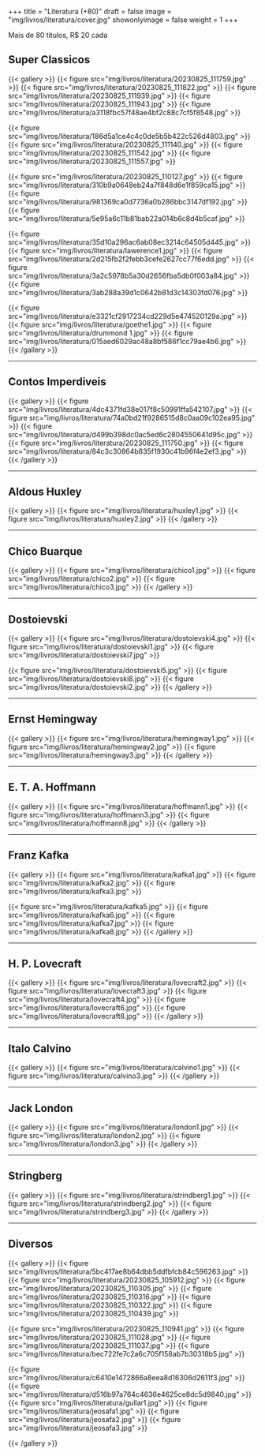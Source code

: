 +++
title = "Literatura (+80)"
draft = false
image = "img/livros/literatura/cover.jpg"
showonlyimage = false
weight = 1
+++

Mais de 80 titulos, <span class="price">R$ 20</span> cada
<!--more-->

## Super Classicos

{{< gallery >}}
{{< figure src="img/livros/literatura/20230825_111759.jpg" >}}
{{< figure src="img/livros/literatura/20230825_111822.jpg" >}}
{{< figure src="img/livros/literatura/20230825_111939.jpg" >}}
{{< figure src="img/livros/literatura/20230825_111943.jpg" >}}
{{< figure src="img/livros/literatura/a3118fbc57f48ae4bf2c88c7cf5f8548.jpg" >}}

{{< figure src="img/livros/literatura/186d5a1ce4c4c0de5b5b422c526d4803.jpg" >}}
{{< figure src="img/livros/literatura/20230825_111140.jpg" >}}
{{< figure src="img/livros/literatura/20230825_111542.jpg" >}}
{{< figure src="img/livros/literatura/20230825_111557.jpg" >}}

{{< figure src="img/livros/literatura/20230825_110127.jpg" >}}
{{< figure src="img/livros/literatura/310b9a0648eb24a7f848d6e1f859ca15.jpg" >}}
{{< figure src="img/livros/literatura/981369ca0d7736a0b286bbc3147df192.jpg" >}}
{{< figure src="img/livros/literatura/5e95a6c11b81bab22a014b6c8d4b5caf.jpg" >}}

{{< figure src="img/livros/literatura/35d10a296ac6ab08ec3214c64505d445.jpg" >}}
{{< figure src="img/livros/literatura/lawerence1.jpg" >}}
{{< figure src="img/livros/literatura/2d215fb2f2febb3cefe2627cc77f6edd.jpg" >}}
{{< figure src="img/livros/literatura/3a2c5978b5a30d2656fba5db0f003a84.jpg" >}}
{{< figure src="img/livros/literatura/3ab288a39d1c0642b81d3c14303fd076.jpg" >}}

{{< figure src="img/livros/literatura/e3321cf2917234cd229d5e474520129a.jpg" >}}
{{< figure src="img/livros/literatura/goethe1.jpg" >}}
{{< figure src="img/livros/literatura/drummond 1.jpg" >}}
{{< figure src="img/livros/literatura/015aed6029ac48a8bf586f1cc79ae4b6.jpg" >}}
{{< /gallery >}}

---

## Contos Imperdiveis

{{< gallery >}}
{{< figure src="img/livros/literatura/4dc4371fd38e017f8c50991ffa542107.jpg" >}}
{{< figure src="img/livros/literatura/74a0bd21f9286515d8c0aa09c102ea95.jpg" >}}
{{< figure src="img/livros/literatura/d499b398dc0ac5ed6c2804550641d95c.jpg" >}}
{{< figure src="img/livros/literatura/20230825_111750.jpg" >}}
{{< figure src="img/livros/literatura/84c3c30864b835f1930c41b96f4e2ef3.jpg" >}}
{{< /gallery >}}

---

## Aldous Huxley

{{< gallery >}}
{{< figure src="img/livros/literatura/huxley1.jpg" >}}
{{< figure src="img/livros/literatura/huxley2.jpg" >}}
{{< /gallery >}}

---

## Chico Buarque

{{< gallery >}}
{{< figure src="img/livros/literatura/chico1.jpg" >}}
{{< figure src="img/livros/literatura/chico2.jpg" >}}
{{< figure src="img/livros/literatura/chico3.jpg" >}}
{{< /gallery >}}

---

## Dostoievski

{{< gallery >}}
{{< figure src="img/livros/literatura/dostoievski4.jpg" >}}
{{< figure src="img/livros/literatura/dostoievski1.jpg" >}}
{{< figure src="img/livros/literatura/dostoievski7.jpg" >}}

{{< figure src="img/livros/literatura/dostoievski5.jpg" >}}
{{< figure src="img/livros/literatura/dostoievski8.jpg" >}}
{{< figure src="img/livros/literatura/dostoievski2.jpg" >}}
{{< /gallery >}}

---

## Ernst Hemingway

{{< gallery >}}
{{< figure src="img/livros/literatura/hemingway1.jpg" >}}
{{< figure src="img/livros/literatura/hemingway2.jpg" >}}
{{< figure src="img/livros/literatura/hemingway3.jpg" >}}
{{< /gallery >}}

---

## E. T. A. Hoffmann

{{< gallery >}}
{{< figure src="img/livros/literatura/hoffmann1.jpg" >}}
{{< figure src="img/livros/literatura/hoffmann3.jpg" >}}
{{< figure src="img/livros/literatura/hoffmann8.jpg" >}}
{{< /gallery >}}

---

## Franz Kafka

{{< gallery >}}
{{< figure src="img/livros/literatura/kafka1.jpg" >}}
{{< figure src="img/livros/literatura/kafka2.jpg" >}}
{{< figure src="img/livros/literatura/kafka3.jpg" >}}

{{< figure src="img/livros/literatura/kafka5.jpg" >}}
{{< figure src="img/livros/literatura/kafka6.jpg" >}}
{{< figure src="img/livros/literatura/kafka7.jpg" >}}
{{< figure src="img/livros/literatura/kafka8.jpg" >}}
{{< /gallery >}}

---

## H. P. Lovecraft

{{< gallery >}}
{{< figure src="img/livros/literatura/lovecraft2.jpg" >}}
{{< figure src="img/livros/literatura/lovecraft3.jpg" >}}
{{< figure src="img/livros/literatura/lovecraft4.jpg" >}}
{{< figure src="img/livros/literatura/lovecraft6.jpg" >}}
{{< figure src="img/livros/literatura/lovecraft8.jpg" >}}
{{< /gallery >}}

---

## Italo Calvino

{{< gallery >}}
{{< figure src="img/livros/literatura/calvino1.jpg" >}}
{{< figure src="img/livros/literatura/calvino3.jpg" >}}
{{< /gallery >}}

---

## Jack London

{{< gallery >}}
{{< figure src="img/livros/literatura/london1.jpg" >}}
{{< figure src="img/livros/literatura/london2.jpg" >}}
{{< figure src="img/livros/literatura/london3.jpg" >}}
{{< /gallery >}}

---

## Stringberg

{{< gallery >}}
{{< figure src="img/livros/literatura/strindberg1.jpg" >}}
{{< figure src="img/livros/literatura/strindberg2.jpg" >}}
{{< figure src="img/livros/literatura/strindberg3.jpg" >}}
{{< /gallery >}}

---

## Diversos

{{< gallery >}}
{{< figure src="img/livros/literatura/5bc417ae8b64dbb5ddfbfcb84c596263.jpg" >}}
{{< figure src="img/livros/literatura/20230825_105912.jpg" >}}
{{< figure src="img/livros/literatura/20230825_110305.jpg" >}}
{{< figure src="img/livros/literatura/20230825_110316.jpg" >}}
{{< figure src="img/livros/literatura/20230825_110322.jpg" >}}
{{< figure src="img/livros/literatura/20230825_110439.jpg" >}}

{{< figure src="img/livros/literatura/20230825_110941.jpg" >}}
{{< figure src="img/livros/literatura/20230825_111028.jpg" >}}
{{< figure src="img/livros/literatura/20230825_111037.jpg" >}}
{{< figure src="img/livros/literatura/bec722fe7c2a6c705f158ab7b30318b5.jpg" >}}

{{< figure src="img/livros/literatura/c6410e1472866a8eea8d16306d2611f3.jpg" >}}
{{< figure src="img/livros/literatura/d516b97a764c4636e4625ce8dc5d9840.jpg" >}}
{{< figure src="img/livros/literatura/gullar1.jpg" >}}
{{< figure src="img/livros/literatura/jeosafa1.jpg" >}}
{{< figure src="img/livros/literatura/jeosafa2.jpg" >}}
{{< figure src="img/livros/literatura/jeosafa3.jpg" >}}

{{< /gallery >}}